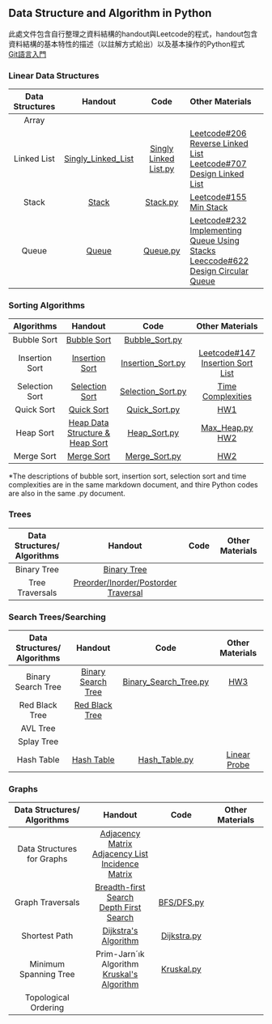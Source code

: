 ## Data Structure and Algorithm in Python
此處文件包含自行整理之資料結構的handout與Leetcode的程式，handout包含資料結構的基本特性的描述（以註解方式給出）以及基本操作的Python程式<br>
[Git語言入門](https://zhuanlan.zhihu.com/p/30044692)

### Linear Data Structures

|Data Structures|Handout| Code | Other Materials |
|:--------------:|:-----:|:-----:|:--------------|
|Array|   |   |   |
|Linked List|[Singly_Linked_List](/week2/singly_linked_list.md)|[Singly Linked List.py](/week2/handout-singly%20linked%20list.py)|[Leetcode#206 Reverse Linked List](/week2/%23206%20reverse%20linked%20list.py)<br>[Leetcode#707 Design Linked List](/week2/%23707%20design%20linked%20list.py)|
|Stack|[Stack](/week3/stack%26queue.md)|[Stack.py](/week3/handout-stack.py)|[Leetcode#155 Min Stack](/week3/%23155%20min%20stack.py)|
|Queue|[Queue](/week3/stack%26queue.md#queue)|[Queue.py](/week3/handout-queue.py)|[Leetcode#232 Implementing Queue Using Stacks](/master/week3/%23232%20implement%20queue%20using%20stacks.py)<br>[Leeccode#622 Design Circular Queue](/week3/%23622%20design%20circular%20queue.py)|

### Sorting Algorithms
|Algorithms|Handout|Code|Other Materials|
|:--------:|:-----:|:--:|:-------------:|
|Bubble Sort|[Bubble Sort](/week4/insertion%26bubble%26selection_sort.md#bubble-sort)|[Bubble_Sort.py](/week4/handout-sorting.py)||
|Insertion Sort|[Insertion Sort](/week4/insertion%26bubble%26selection_sort.md#insertion-sort)|[Insertion_Sort.py](/week4/handout-sorting.py)|[Leetcode#147 Insertion Sort List](/week4/%23147%20insertion%20sort%20list.py)|
|Selection Sort|[Selection Sort](/week4/insertion%26bubble%26selection_sort.md#Selection-sort)|[Selection_Sort.py](/week4/handout-sorting.py)|[Time Complexities](/week4/insertion%26bubble%26selection_sort.md#time-complexity)|
|Quick Sort|[Quick Sort](/week5/quick_sort.md)|[Quick_Sort.py](/week5/handout-quick_sort.py)|[HW1](/HW1%20Quick%20Sort)|
|Heap Sort|[Heap Data Structure & Heap Sort](/week6/heap%26heap_sort.md)|[Heap_Sort.py](/week6/heap_sort_04151702.py)|[Max_Heap.py](/week6/heap.py)<br>[HW2](/HW2)|
|Merge Sort|[Merge Sort](/week7/merge_sort.md)|[Merge_Sort.py](/week7/merge_sort_04151702.py)|[HW2](/HW2)|

*The descriptions of bubble sort, insertion sort, selection sort and time complexities are in the same markdown document, and thire Python codes are also in the same .py document.<br>

### Trees
|Data Structures/<br>Algorithms|Handout|Code|Other Materials|
|:----------------------------:|:-----:|:--:|:-------------:|
|Binary Tree|[Binary Tree](/week8/binary_tree.md)|||
|Tree Traversals|[Preorder/Inorder/Postorder Traversal](/week8/binary_tree.md#tree-traversals)|||

### Search Trees/Searching 
|Data Structures/<br>Algorithms|Handout|Code|Other Materials|
|:----------------------------:|:-----:|:--:|:-------------:|
|Binary Search Tree|[Binary Search Tree](/week9/binary_search_tree.md)|[Binary_Search_Tree.py](/week9/binary_search_tree_04151702.py)|[HW3](/HW3)|
|Red Black Tree|[Red Black Tree](/week10/red_black_tree.md)|||
|AVL Tree||||
|Splay Tree||||
|Hash Table|[Hash Table](/HW4/hash%20table流程圖、學習歷程與原理解釋.md)|[Hash_Table.py](/week11/hash_table.py)|[Linear Probe](/week11/linear_probe.md)|

### Graphs
|Data Structures/<br>Algorithms|Handout|Code|Other Materials|
|:----------------------------:|:-----:|:--:|:-------------:|
|Data Structures for Graphs|[Adjacency Matrix<br>Adjacency List<br>Incidence Matrix](/HW5/BFS%26DFS原理說明、流程圖與學習歷程.md#data-structures-for-graphs)|||
|Graph Traversals|[Breadth-first Search<br>Depth First Search](/HW5/BFS%26DFS原理說明、流程圖與學習歷程.md#graph-traversal)|[BFS/DFS.py](/HW5/BFS_04151702.py)||
|Shortest Path|[Dijkstra's Algorithm](/HW6/Dijkstra%26Kruskal原理說明、流程圖與學習歷程.md#shortest-path最短路徑)|[Dijkstra.py](/HW6/Dijkstra_04151702.py)||
|Minimum Spanning Tree|Prim-Jarn´ık Algorithm<br>[Kruskal's Algorithm](/HW6/Dijkstra%26Kruskal原理說明、流程圖與學習歷程.md#minimum-spanning-tree最小生成樹)|[Kruskal.py](/HW6/Dijkstra_04151702.py)||
|Topological Ordering||||








